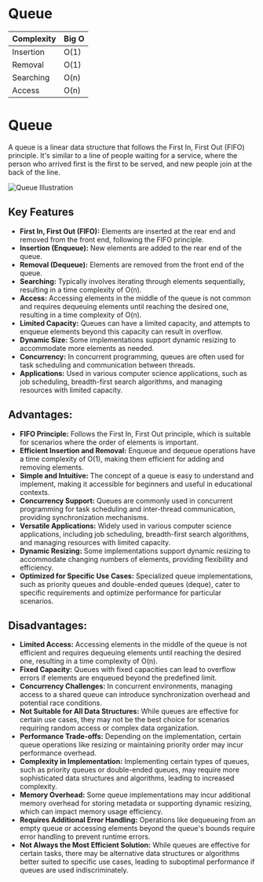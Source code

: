 # Queue

| Complexity | Big O        |
| ---------- | ------------ |
| Insertion  | O(1)         |
| Removal    | O(1)         |
| Searching  | O(n)         |
| Access     | O(n)         |

# Queue

A queue is a linear data structure that follows the First In, First Out (FIFO) principle. It's similar to a line of people waiting for a service, where the person who arrived first is the first to be served, and new people join at the back of the line. 

![Queue Illustration](https://upload.wikimedia.org/wikipedia/commons/5/52/Data_Queue.svg)

## Key Features

- **First In, First Out (FIFO):** Elements are inserted at the rear end and removed from the front end, following the FIFO principle.
- **Insertion (Enqueue):** New elements are added to the rear end of the queue.
- **Removal (Dequeue):** Elements are removed from the front end of the queue.
- **Searching:** Typically involves iterating through elements sequentially, resulting in a time complexity of O(n).
- **Access:** Accessing elements in the middle of the queue is not common and requires dequeuing elements until reaching the desired one, resulting in a time complexity of O(n).
- **Limited Capacity:** Queues can have a limited capacity, and attempts to enqueue elements beyond this capacity can result in overflow.
- **Dynamic Size:** Some implementations support dynamic resizing to accommodate more elements as needed.
- **Concurrency:** In concurrent programming, queues are often used for task scheduling and communication between threads.
- **Applications:** Used in various computer science applications, such as job scheduling, breadth-first search algorithms, and managing resources with limited capacity.


## Advantages:

- **FIFO Principle:** Follows the First In, First Out principle, which is suitable for scenarios where the order of elements is important.
- **Efficient Insertion and Removal:** Enqueue and dequeue operations have a time complexity of O(1), making them efficient for adding and removing elements.
- **Simple and Intuitive:** The concept of a queue is easy to understand and implement, making it accessible for beginners and useful in educational contexts.
- **Concurrency Support:** Queues are commonly used in concurrent programming for task scheduling and inter-thread communication, providing synchronization mechanisms.
- **Versatile Applications:** Widely used in various computer science applications, including job scheduling, breadth-first search algorithms, and managing resources with limited capacity.
- **Dynamic Resizing:** Some implementations support dynamic resizing to accommodate changing numbers of elements, providing flexibility and efficiency.
- **Optimized for Specific Use Cases:** Specialized queue implementations, such as priority queues and double-ended queues (deque), cater to specific requirements and optimize performance for particular scenarios.

## Disadvantages:

- **Limited Access:** Accessing elements in the middle of the queue is not efficient and requires dequeuing elements until reaching the desired one, resulting in a time complexity of O(n).
- **Fixed Capacity:** Queues with fixed capacities can lead to overflow errors if elements are enqueued beyond the predefined limit.
- **Concurrency Challenges:** In concurrent environments, managing access to a shared queue can introduce synchronization overhead and potential race conditions.
- **Not Suitable for All Data Structures:** While queues are effective for certain use cases, they may not be the best choice for scenarios requiring random access or complex data organization.
- **Performance Trade-offs:** Depending on the implementation, certain queue operations like resizing or maintaining priority order may incur performance overhead.
- **Complexity in Implementation:** Implementing certain types of queues, such as priority queues or double-ended queues, may require more sophisticated data structures and algorithms, leading to increased complexity.
- **Memory Overhead:** Some queue implementations may incur additional memory overhead for storing metadata or supporting dynamic resizing, which can impact memory usage efficiency.
- **Requires Additional Error Handling:** Operations like dequeueing from an empty queue or accessing elements beyond the queue's bounds require error handling to prevent runtime errors.
- **Not Always the Most Efficient Solution:** While queues are effective for certain tasks, there may be alternative data structures or algorithms better suited to specific use cases, leading to suboptimal performance if queues are used indiscriminately.





